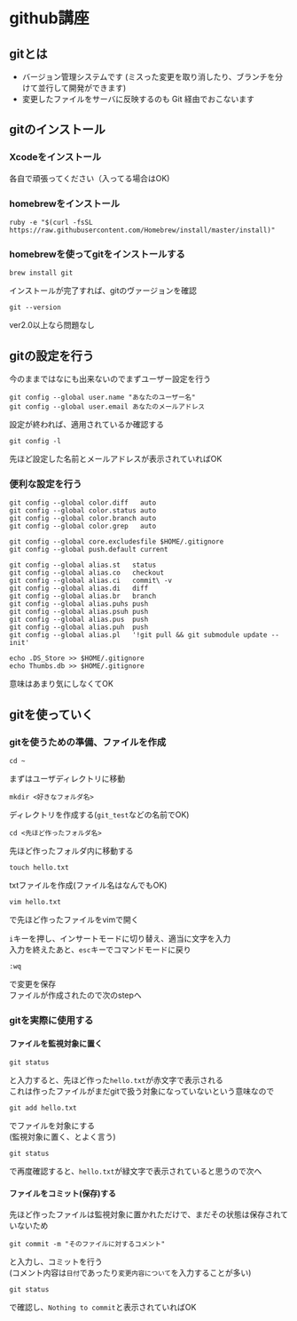 # github講座

## gitとは

* バージョン管理システムです (ミスった変更を取り消したり、ブランチを分けて並行して開発ができます)
* 変更したファイルをサーバに反映するのも Git 経由でおこないます

## gitのインストール

### Xcodeをインストール

各自で頑張ってください（入ってる場合はOK)

### homebrewをインストール

	ruby -e "$(curl -fsSL https://raw.githubusercontent.com/Homebrew/install/master/install)"

### homebrewを使ってgitをインストールする

	brew install git

インストールが完了すれば、gitのヴァージョンを確認

	git --version

ver2.0以上なら問題なし

## gitの設定を行う

今のままではなにも出来ないのでまずユーザー設定を行う

	git config --global user.name "あなたのユーザー名"
	git config --global user.email あなたのメールアドレス

設定が終われば、適用されているか確認する

	git config -l

先ほど設定した名前とメールアドレスが表示されていればOK

### 便利な設定を行う

	git config --global color.diff   auto
	git config --global color.status auto
	git config --global color.branch auto
	git config --global color.grep   auto

	git config --global core.excludesfile $HOME/.gitignore
	git config --global push.default current

	git config --global alias.st   status
	git config --global alias.co   checkout
	git config --global alias.ci   commit\ -v
	git config --global alias.di   diff
	git config --global alias.br   branch
	git config --global alias.puhs push
	git config --global alias.psuh push
	git config --global alias.pus  push
	git config --global alias.puh  push
	git config --global alias.pl   '!git pull && git submodule update --init'

	echo .DS_Store >> $HOME/.gitignore
	echo Thumbs.db >> $HOME/.gitignore

意味はあまり気にしなくてOK

## gitを使っていく

### gitを使うための準備、ファイルを作成
	
	cd ~

まずはユーザディレクトリに移動

	mkdir <好きなフォルダ名>

ディレクトリを作成する(`git_test`などの名前でOK)

	cd <先ほど作ったフォルダ名>

先ほど作ったフォルダ内に移動する

	touch hello.txt

txtファイルを作成(ファイル名はなんでもOK)

	vim hello.txt

で先ほど作ったファイルをvimで開く

`i`キーを押し、インサートモードに切り替え、適当に文字を入力  
入力を終えたあと、`esc`キーでコマンドモードに戻り

	:wq

で変更を保存  
ファイルが作成されたので次のstepへ 

### gitを実際に使用する

#### ファイルを監視対象に置く

	git status

と入力すると、先ほど作った`hello.txt`が赤文字で表示される  
これは作ったファイルがまだgitで扱う対象になっていないという意味なので

	git add hello.txt

でファイルを対象にする  
(監視対象に置く、とよく言う)

	git status

で再度確認すると、`hello.txt`が緑文字で表示されていると思うので次へ

#### ファイルをコミット(保存)する

先ほど作ったファイルは監視対象に置かれただけで、まだその状態は保存されていないため

	git commit -m "そのファイルに対するコメント"

と入力し、コミットを行う  
(コメント内容は`日付`であったり`変更内容について`を入力することが多い)

	git status

で確認し、`Nothing to commit`と表示されていればOK


